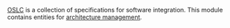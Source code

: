 [OSLC](http://open-services.net/) is a collection of specifications for software integration. This module contains entities for [architecture management](http://open-services.net/specifications/architecture-management-2.0/).
